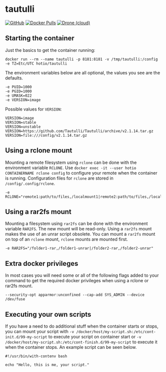 # tautulli

[![GitHub](https://img.shields.io/badge/source-github-lightgrey?style=flat-square)](https://github.com/hotio/docker-tautulli)
[![Docker Pulls](https://img.shields.io/docker/pulls/hotio/tautulli?style=flat-square)](https://hub.docker.com/r/hotio/tautulli)
[![Drone (cloud)](https://img.shields.io/drone/build/hotio/docker-tautulli?style=flat-square)](https://cloud.drone.io/hotio/docker-tautulli)

## Starting the container

Just the basics to get the container running:

```shell
docker run --rm --name tautulli -p 8181:8181 -v /tmp/tautulli:/config -e TZ=Etc/UTC hotio/tautulli
```

The environment variables below are all optional, the values you see are the defaults.

```shell
-e PUID=1000
-e PGID=1000
-e UMASK=022
-e VERSION=image
```

Possible values for `VERSION`:

```shell
VERSION=image
VERSION=stable
VERSION=unstable
VERSION=https://github.com/Tautulli/Tautulli/archive/v2.1.14.tar.gz
VERSION=file:///config/v2.1.14.tar.gz
```

## Using a rclone mount

Mounting a remote filesystem using `rclone` can be done with the environment variable `RCLONE`. Use `docker exec -it --user hotio CONTAINERNAME rclone config` to configure your remote when the container is running. Configuration files for `rclone` are stored in `/config/.config/rclone`.

```shell
-e RCLONE="remote1:path/to/files,/localmount1|remote2:path/to/files,/localmount2"
```

## Using a rar2fs mount

Mounting a filesystem using `rar2fs` can be done with the environment variable `RAR2FS`. The new mount will be read-only. Using a `rar2fs` mount makes the use of an unrar script obsolete. You can mount a `rar2fs` mount on top of an `rclone` mount, `rclone` mounts are mounted first.

```shell
-e RAR2FS="/folder1-rar,/folder1-unrar|/folder2-rar,/folder2-unrar"
```

## Extra docker privileges

In most cases you will need some or all of the following flags added to your command to get the required docker privileges when using a rclone or rar2fs mount.

```shell
--security-opt apparmor:unconfined --cap-add SYS_ADMIN --device /dev/fuse
```

## Executing your own scripts

If you have a need to do additional stuff when the container starts or stops, you can mount your script with `-v /docker/host/my-script.sh:/etc/cont-init.d/99-my-script` to execute your script on container start or `-v /docker/host/my-script.sh:/etc/cont-finish.d/99-my-script` to execute it when the container stops. An example script can be seen below.

```shell
#!/usr/bin/with-contenv bash

echo "Hello, this is me, your script."
```
